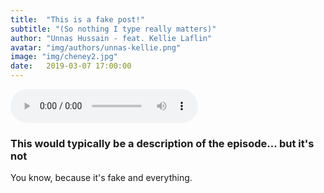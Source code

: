 ```yaml
---
title:  "This is a fake post!"
subtitle: "(So nothing I type really matters)"
author: "Unnas Hussain - feat. Kellie Laflin"
avatar: "img/authors/unnas-kellie.png"
image: "img/cheney2.jpg"
date:   2019-03-07 17:00:00
---
```


<audio controls="controls">
  <source type="audio/mp3" src="http://www.noiseaddicts.com/samples_1w72b820/1449.mp3"></source>
  <p>There is no audio file because once again this is fake.</p>
</audio>


### This would typically be a description of the episode... but it's not
You know, because it's fake and everything.

